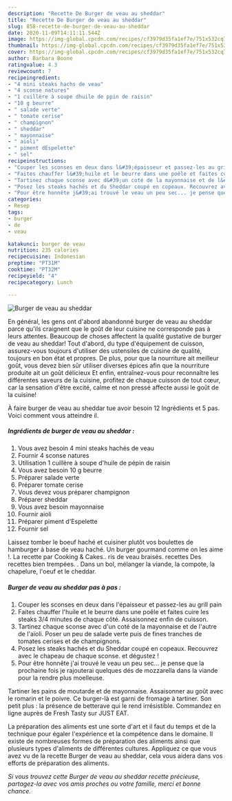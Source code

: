 ```yaml
---
description: "Recette De Burger de veau au sheddar"
title: "Recette De Burger de veau au sheddar"
slug: 858-recette-de-burger-de-veau-au-sheddar
date: 2020-11-09T14:11:11.544Z
image: https://img-global.cpcdn.com/recipes/cf3979d35fa1ef7e/751x532cq70/burger-de-veau-au-sheddar-photo-principale-de-la-recette.jpg
thumbnail: https://img-global.cpcdn.com/recipes/cf3979d35fa1ef7e/751x532cq70/burger-de-veau-au-sheddar-photo-principale-de-la-recette.jpg
cover: https://img-global.cpcdn.com/recipes/cf3979d35fa1ef7e/751x532cq70/burger-de-veau-au-sheddar-photo-principale-de-la-recette.jpg
author: Barbara Boone
ratingvalue: 4.3
reviewcount: 7
recipeingredient:
- "4 mini steaks hachs de veau"
- "4 sconse natures"
- "1 cuillère à soupe dhuile de ppin de raisin"
- "10 g beurre"
- " salade verte"
- " tomate cerise"
- " champignon"
- " sheddar"
- " mayonnaise"
- " aioli"
- " piment dEspelette"
- " sel"
recipeinstructions:
- "Couper les sconses en deux dans l&#39;épaisseur et passez-les au grill pain"
- "Faites chauffer l&#39;huile et le beurre dans une poêle et faites cuire les steaks 3/4 minutes de chaque côté. Assaisonnez enfin de cuisson."
- "Tartinez chaque sconse avec d&#39;un coté de la mayonnaise et de l&#39;autre de l&#39;aïoli. Poser un peu de salade verte puis de fines tranches de tomates cerises et de champignons."
- "Posez les steaks hachés et du Sheddar coupé en copeaux. Recouvrez avec le chapeau de chaque sconse. et dégustez !"
- "Pour être honnête j&#39;ai trouvé le veau un peu sec... je pense que la prochaine fois je rajouterai quelques dés de mozzarella dans la viande pour la rendre plus moelleuse."
categories:
- Resep
tags:
- burger
- de
- veau

katakunci: burger de veau 
nutrition: 235 calories
recipecuisine: Indonesian
preptime: "PT31M"
cooktime: "PT32M"
recipeyield: "4"
recipecategory: Lunch

---
```



![Burger de veau au sheddar](https://img-global.cpcdn.com/recipes/cf3979d35fa1ef7e/751x532cq70/burger-de-veau-au-sheddar-photo-principale-de-la-recette.jpg)

En général, les gens ont d'abord abandonné burger de veau au sheddar parce qu'ils craignent que le goût de leur cuisine ne corresponde pas à leurs attentes. Beaucoup de choses affectent la qualité gustative de burger de veau au sheddar! Tout d'abord, du type d'équipement de cuisson, assurez-vous toujours d'utiliser des ustensiles de cuisine de qualité, toujours en bon état et propres. De plus, pour que la nourriture ait meilleur goût, vous devez bien sûr utiliser diverses épices afin que la nourriture produite ait un goût délicieux Et enfin, entraînez-vous pour reconnaître les différentes saveurs de la cuisine, profitez de chaque cuisson de tout cœur, car la sensation d'être excité, calme et non pressé affecte aussi le goût de la cuisine!

<!--inarticleads1-->

À faire burger de veau au sheddar tue avoir besoin 12 Ingrédients et 5 pas. Voici comment vous atteindre il.

##### Ingrédients de burger de veau au sheddar :

1. Vous avez besoin 4 mini steaks hachés de veau
1. Fournir 4 sconse natures
1. Utilisation 1 cuillère à soupe d&#39;huile de pépin de raisin
1. Vous avez besoin 10 g beurre
1. Préparer  salade verte
1. Préparer  tomate cerise
1. Vous devez vous préparer  champignon
1. Préparer  sheddar
1. Vous avez besoin  mayonnaise
1. Fournir  aioli
1. Préparer  piment d&#39;Espelette
1. Fournir  sel


Laissez tomber le boeuf haché et cuisiner plutôt vos boulettes de hamburger à base de veau haché. Un burger gourmand comme on les aime !. La recette par Cooking &amp; Cakes.. ris de veau braisés. recettes Des recettes bien trempées. . Dans un bol, mélanger la viande, la compote, la chapelure, l&#39;oeuf et le cheddar. 

<!--inarticleads2-->

##### Burger de veau au sheddar pas à pas :

1. Couper les sconses en deux dans l&#39;épaisseur et passez-les au grill pain
1. Faites chauffer l&#39;huile et le beurre dans une poêle et faites cuire les steaks 3/4 minutes de chaque côté. Assaisonnez enfin de cuisson.
1. Tartinez chaque sconse avec d&#39;un coté de la mayonnaise et de l&#39;autre de l&#39;aïoli. Poser un peu de salade verte puis de fines tranches de tomates cerises et de champignons.
1. Posez les steaks hachés et du Sheddar coupé en copeaux. Recouvrez avec le chapeau de chaque sconse. et dégustez !
1. Pour être honnête j&#39;ai trouvé le veau un peu sec... je pense que la prochaine fois je rajouterai quelques dés de mozzarella dans la viande pour la rendre plus moelleuse.


Tartiner les pains de moutarde et de mayonnaise. Assaisonner au goût avec le romarin et le poivre. Ce burger-là est garni de fromage à tartiner. Son petit plus : la présence de betterave qui le rend irrésistible. Commandez en ligne auprès de Fresh Tasty sur JUST EAT. 

<!--inarticleads1-->

<p>
La préparation des aliments est une sorte d'art et il faut du temps et de la technique pour égaler l'expérience et la compétence dans le domaine. Il existe de nombreuses formes de préparation des aliments ainsi que plusieurs types d'aliments de différentes cultures. Appliquez ce que vous avez vu de la recette Burger de veau au sheddar, cela vous aidera dans vos efforts de préparation des aliments.
</p>

<p>
<i>Si vous trouvez cette Burger de veau au sheddar recette précieuse, partagez-la avec vos amis proches ou votre famille, merci et bonne chance.</i>
</p>
